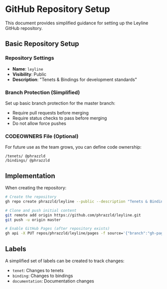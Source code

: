 # GitHub Repository Setup

This document provides simplified guidance for setting up the Leyline GitHub repository.

## Basic Repository Setup

### Repository Settings

- **Name**: `leyline`
- **Visibility**: Public
- **Description**: "Tenets & Bindings for development standards"

### Branch Protection (Simplified)

Set up basic branch protection for the master branch:

- Require pull requests before merging
- Require status checks to pass before merging
- Do not allow force pushes

### CODEOWNERS File (Optional)

For future use as the team grows, you can define code ownership:

```
/tenets/ @phrazzld
/bindings/ @phrazzld
```

## Implementation

When creating the repository:

```bash
# Create the repository
gh repo create phrazzld/leyline --public --description "Tenets & Bindings for development standards"

# Clone and push initial content
git remote add origin https://github.com/phrazzld/leyline.git
git push -u origin master

# Enable GitHub Pages (after repository exists)
gh api -X PUT repos/phrazzld/leyline/pages -f source='{"branch":"gh-pages","path":"/"}'
```

## Labels

A simplified set of labels can be created to track changes:

- `tenet`: Changes to tenets
- `binding`: Changes to bindings
- `documentation`: Documentation changes
